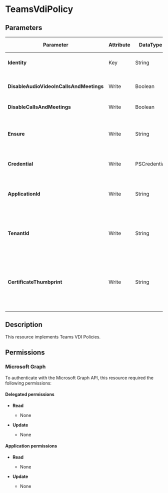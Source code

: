 ﻿# TeamsVdiPolicy

## Parameters

| Parameter | Attribute | DataType | Description | Allowed Values |
| --- | --- | --- | --- | --- |
| **Identity** | Key | String | Unique identity of the VDI Policy. | |
| **DisableAudioVideoInCallsAndMeetings** | Write | Boolean | Disables Audio and Video in Calls and Meeting. | |
| **DisableCallsAndMeetings** | Write | Boolean | Disables Calls and Meetings. | |
| **Ensure** | Write | String | Present ensures the instance exists, absent ensures it is removed. | `Present`, `Absent` |
| **Credential** | Write | PSCredential | Credentials of the workload's Admin | |
| **ApplicationId** | Write | String | Id of the Azure Active Directory application to authenticate with. | |
| **TenantId** | Write | String | Id of the Azure Active Directory tenant used for authentication. | |
| **CertificateThumbprint** | Write | String | Thumbprint of the Azure Active Directory application's authentication certificate to use for authentication. | |


## Description

This resource implements Teams VDI Policies.


## Permissions

### Microsoft Graph

To authenticate with the Microsoft Graph API, this resource required the following permissions:

#### Delegated permissions

- **Read**

    - None

- **Update**

    - None

#### Application permissions

- **Read**

    - None

- **Update**

    - None


